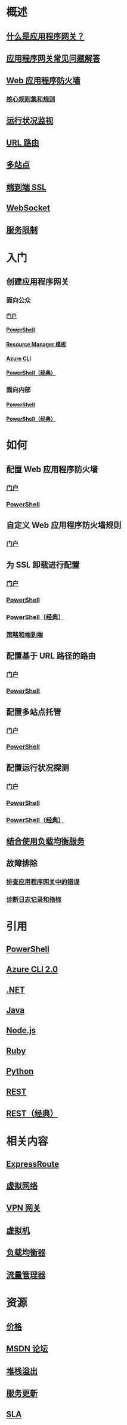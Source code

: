 # 概述
## [什么是应用程序网关？](application-gateway-introduction.md)
## [应用程序网关常见问题解答](application-gateway-faq.md)
## [Web 应用程序防火墙](application-gateway-web-application-firewall-overview.md)
### [核心规则集和规则](application-gateway-crs-rulegroups-rules.md)
## [运行状况监视](application-gateway-probe-overview.md)
## [URL 路由](application-gateway-url-route-overview.md)
## [多站点](application-gateway-multi-site-overview.md)
## [端到端 SSL](application-gateway-backend-ssl.md)
## [WebSocket](application-gateway-websocket.md)
## [服务限制](../azure-subscription-service-limits.md?toc=%2fapplication-gateway%2ftoc.json#application-gateway-limits)
# 入门
## 创建应用程序网关
### 面向公众
#### [门户](application-gateway-create-gateway-portal.md)
#### [PowerShell](application-gateway-create-gateway-arm.md)
#### [Resource Manager 模板](application-gateway-create-gateway-arm-template.md)
#### [Azure CLI](application-gateway-create-gateway-cli.md)
#### [PowerShell（经典）](application-gateway-create-gateway.md)
### 面向内部
#### [PowerShell](application-gateway-ilb-arm.md)
#### [PowerShell（经典）](application-gateway-ilb.md)
# 如何
## 配置 Web 应用程序防火墙
### [门户](application-gateway-web-application-firewall-portal.md)
### [PowerShell](application-gateway-web-application-firewall-powershell.md)
## 自定义 Web 应用程序防火墙规则
### [门户](application-gateway-customize-waf-rules-portal.md)
## 为 SSL 卸载进行配置
### [门户](application-gateway-ssl-portal.md)
### [PowerShell](application-gateway-ssl-arm.md)
### [PowerShell（经典）](application-gateway-ssl.md)
### [策略和端到端](application-gateway-end-to-end-ssl-powershell.md)
## 配置基于 URL 路径的路由
### [门户](application-gateway-create-url-route-portal.md)
### [PowerShell](application-gateway-create-url-route-arm-ps.md)
## 配置多站点托管
### [门户](application-gateway-create-multisite-portal.md)
### [PowerShell](application-gateway-create-multisite-azureresourcemanager-powershell.md)
## 配置运行状况探测
### [门户](application-gateway-create-probe-portal.md)
### [PowerShell](application-gateway-create-probe-ps.md)
### [PowerShell（经典）](application-gateway-create-probe-classic-ps.md)
## [结合使用负载均衡服务](../traffic-manager/traffic-manager-load-balancing-azure.md?toc=%2fapplication-gateway%2ftoc.json)
## 故障排除
### [排查应用程序网关中的错误](application-gateway-troubleshooting-502.md)
### [诊断日志记录和指标](application-gateway-diagnostics.md)
# 引用
## [PowerShell](https://docs.microsoft.com/powershell/azure/overview)
## [Azure CLI 2.0](https://docs.microsoft.com/cli/azure/network/application-gateway)
## [.NET](https://docs.microsoft.com/dotnet/api)
## [Java](https://docs.microsoft.com/java/api/com.microsoft.azure.management.network)
## [Node.js](http://azure.github.io/azure-sdk-for-node/azure-arm-network/latest/ApplicationGateways)
## [Ruby](http://www.rubydoc.info/gems/azure_mgmt_network/0.8.0/Azure/ARM/Network/ApplicationGateways)
## [Python](http://azure-sdk-for-python.readthedocs.io/en/latest/ref/azure.mgmt.network.operations.html#azure.mgmt.network.operations.ApplicationGatewaysOperations)
## [REST](https://docs.microsoft.com/rest/api/applicationgateway)
## [REST（经典）](https://msdn.microsoft.com/library/azure/mt299393)
# 相关内容
## [ExpressRoute](/expressroute/)
## [虚拟网络](/virtual-network/)
## [VPN 网关](/vpn-gateway/)
## [虚拟机](/virtual-machines/)
## [负载均衡器](/load-balancer/)
## [流量管理器](/traffic-manager/)
# 资源
## [价格](https://www.azure.cn/pricing/details/application-gateway/)
## [MSDN 论坛](https://social.msdn.microsoft.com/Forums/en-US/home?forum=WAVirtualMachinesVirtualNetwork)
## [堆栈溢出](http://stackoverflow.com/questions/tagged/azure-application-gateway)
## [服务更新](https://azure.microsoft.com/updates/?product=application-gateway)
## [SLA](https://www.azure.cn/support/legal/sla/)
